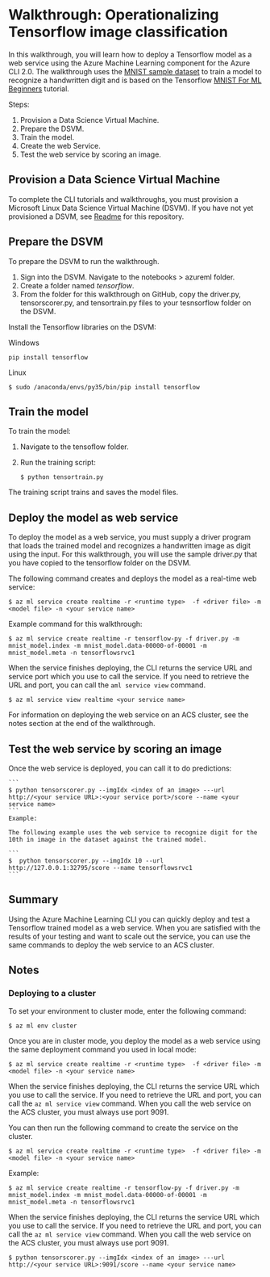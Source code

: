 # Walkthrough: Operationalizing Tensorflow image classification 

In this walkthrough, you will learn how to deploy a Tensorflow model as a web service using the Azure Machine Learning component for the Azure CLI 2.0. The walkthrough uses the [MNIST sample dataset](http://yann.lecun.com/exdb/mnist/) to train a model to recognize a handwritten digit and is based on the Tensorflow [MNIST For ML Beginners](https://www.tensorflow.org/get_started/mnist/beginners) tutorial. 

Steps:

1.  Provision a Data Science Virtual Machine.
2.  Prepare the DSVM.
2.  Train the model.
2.  Create the web Service.
3.  Test the web service by scoring an image.

## Provision a Data Science Virtual Machine

To complete the CLI tutorials and walkthroughs, you must provision a Microsoft Linux Data Science Virtual Machine (DSVM). If you have not yet provisioned a DSVM, see [Readme](https://aka.ms/o16ncli) for this repository.

## Prepare the DSVM 

To prepare the DSVM to run the walkthrough.

1. Sign into the DSVM. Navigate to the notebooks > azureml folder. 
2. Create a folder named *tensorflow*. 
3. From the folder for this walkthrough on GitHub, copy the driver.py, tensorscorer.py, and tensortrain.py files to your tesnsorflow folder on the DSVM.

Install the Tensorflow libraries on the DSVM:

Windows

	pip install tensorflow
	
Linux

	$ sudo /anaconda/envs/py35/bin/pip install tensorflow

## Train the model

To train the model: 

1. Navigate to the tensoflow folder.
2. Run the training script:
	
	```
	$ python tensortrain.py
	```

The training script trains and saves the model files.

## Deploy the model as web service

To deploy the model as a web service, you must supply a driver program that loads the trained model and recognizes a handwritten image as digit using the input. For this walkthrough, you will use the sample driver.py that you have copied to the tensorflow folder on the DSVM.

The following command creates and deploys the model as a real-time web service:

	$ az ml service create realtime -r <runtime type>  -f <driver file> -m <model file> -n <your service name>

Example command for this walkthrough:
		
	$ az ml service create realtime -r tensorflow-py -f driver.py -m mnist_model.index -m mnist_model.data-00000-of-00001 -m mnist_model.meta -n tensorflowsrvc1

When the service finishes deploying, the CLI returns the service URL and service port which you use to call the service. If you need to retrieve the URL and port, you can call the ```aml service view``` command.

	$ az ml service view realtime <your service name>

For information on deploying the web service on an ACS cluster, see the notes section at the end of the walkthrough.

## Test the web service by scoring an image

Once the web service is deployed, you can call it to do predictions:

	```
	$ python tensorscorer.py --imgIdx <index of an image> ---url http://<your service URL>:<your service port>/score --name <your service name>
	```
	Example:
	
	The following example uses the web service to recognize digit for the 10th in image in the dataset against the trained model.

	```
	$  python tensorscorer.py --imgIdx 10 --url http://127.0.0.1:32795/score --name tensorflowsrvc1
	```

## Summary

Using the Azure Machine Learning CLI you can quickly deploy and test a Tensorflow trained model as a web service. When you are satisfied with the results of your testing and want to scale out the service, you can use the same commands to deploy the web service to an ACS cluster.

## Notes

### Deploying to a cluster

To set your environment to cluster mode, enter the following command:

	$ az ml env cluster

Once you are in cluster mode, you deploy the model as a web service using the same deployment command you used in local mode:

	$ az ml service create realtime -r <runtime type>  -f <driver file> -m <model file> -n <your service name>

When the service finishes deploying, the CLI returns the service URL which you use to call the service. If you need to retrieve the URL and port, you can call the ```az ml service view``` command. When you call the web service on the ACS cluster, you must always use port 9091.

You can then run the following command to create the service on the cluster.

	$ az ml service create realtime -r <runtime type>  -f <driver file> -m <model file> -n <your service name>

Example:
		
	$ az ml service create realtime -r tensorflow-py -f driver.py -m mnist_model.index -m mnist_model.data-00000-of-00001 -m mnist_model.meta -n tensorflowsrvc1



When the service finishes deploying, the CLI returns the service URL which you use to call the service. If you need to retrieve the URL and port, you can call the ```az ml service view``` command. When you call the web service on the ACS cluster, you must always use port 9091.

	$ python tensorscorer.py --imgIdx <index of an image> ---url http://<your service URL>:9091/score --name <your service name>

